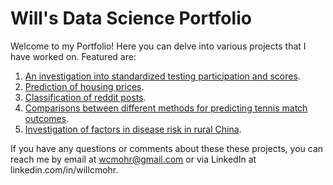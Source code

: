 # Will's Data Science Portfolio
Welcome to my Portfolio!  Here you can delve into various projects that I have worked on.  Featured are:
  1.  [An investigation into standardized testing participation and scores](https://github.com/wcmohr/AmesHousing).
  2.  [Prediction of housing prices](https://github.com/wcmohr/AmesHousing).
  3.  [Classification of reddit posts](https://github.com/wcmohr/RedditClassification).
  4.  [Comparisons between different methods for predicting tennis match outcomes](https://github.com/wcmohr/wcmohr.github.io/tree/master/tennis_predictions).
  5.  [Investigation of factors in disease risk in rural China](https://github.com/wcmohr/community_health_project).

If you have any questions or comments about these these projects, you can reach me by email at wcmohr@gmail.com or via LinkedIn at linkedin.com/in/willcmohr.

